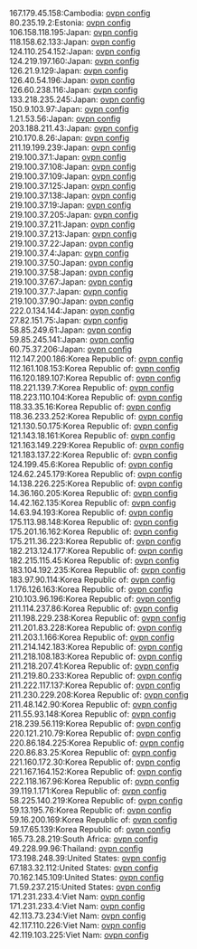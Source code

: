 167.179.45.158:Cambodia: [ovpn config](vpn/167_179_45_158.ovpn)  
80.235.19.2:Estonia: [ovpn config](vpn/80_235_19_2.ovpn)  
106.158.118.195:Japan: [ovpn config](vpn/106_158_118_195.ovpn)  
118.158.62.133:Japan: [ovpn config](vpn/118_158_62_133.ovpn)  
124.110.254.152:Japan: [ovpn config](vpn/124_110_254_152.ovpn)  
124.219.197.160:Japan: [ovpn config](vpn/124_219_197_160.ovpn)  
126.21.9.129:Japan: [ovpn config](vpn/126_21_9_129.ovpn)  
126.40.54.196:Japan: [ovpn config](vpn/126_40_54_196.ovpn)  
126.60.238.116:Japan: [ovpn config](vpn/126_60_238_116.ovpn)  
133.218.235.245:Japan: [ovpn config](vpn/133_218_235_245.ovpn)  
150.9.103.97:Japan: [ovpn config](vpn/150_9_103_97.ovpn)  
1.21.53.56:Japan: [ovpn config](vpn/1_21_53_56.ovpn)  
203.188.211.43:Japan: [ovpn config](vpn/203_188_211_43.ovpn)  
210.170.8.26:Japan: [ovpn config](vpn/210_170_8_26.ovpn)  
211.19.199.239:Japan: [ovpn config](vpn/211_19_199_239.ovpn)  
219.100.37.1:Japan: [ovpn config](vpn/219_100_37_1.ovpn)  
219.100.37.108:Japan: [ovpn config](vpn/219_100_37_108.ovpn)  
219.100.37.109:Japan: [ovpn config](vpn/219_100_37_109.ovpn)  
219.100.37.125:Japan: [ovpn config](vpn/219_100_37_125.ovpn)  
219.100.37.138:Japan: [ovpn config](vpn/219_100_37_138.ovpn)  
219.100.37.19:Japan: [ovpn config](vpn/219_100_37_19.ovpn)  
219.100.37.205:Japan: [ovpn config](vpn/219_100_37_205.ovpn)  
219.100.37.211:Japan: [ovpn config](vpn/219_100_37_211.ovpn)  
219.100.37.213:Japan: [ovpn config](vpn/219_100_37_213.ovpn)  
219.100.37.22:Japan: [ovpn config](vpn/219_100_37_22.ovpn)  
219.100.37.4:Japan: [ovpn config](vpn/219_100_37_4.ovpn)  
219.100.37.50:Japan: [ovpn config](vpn/219_100_37_50.ovpn)  
219.100.37.58:Japan: [ovpn config](vpn/219_100_37_58.ovpn)  
219.100.37.67:Japan: [ovpn config](vpn/219_100_37_67.ovpn)  
219.100.37.7:Japan: [ovpn config](vpn/219_100_37_7.ovpn)  
219.100.37.90:Japan: [ovpn config](vpn/219_100_37_90.ovpn)  
222.0.134.144:Japan: [ovpn config](vpn/222_0_134_144.ovpn)  
27.82.151.75:Japan: [ovpn config](vpn/27_82_151_75.ovpn)  
58.85.249.61:Japan: [ovpn config](vpn/58_85_249_61.ovpn)  
59.85.245.141:Japan: [ovpn config](vpn/59_85_245_141.ovpn)  
60.75.37.206:Japan: [ovpn config](vpn/60_75_37_206.ovpn)  
112.147.200.186:Korea Republic of: [ovpn config](vpn/112_147_200_186.ovpn)  
112.161.108.153:Korea Republic of: [ovpn config](vpn/112_161_108_153.ovpn)  
116.120.189.107:Korea Republic of: [ovpn config](vpn/116_120_189_107.ovpn)  
118.221.139.7:Korea Republic of: [ovpn config](vpn/118_221_139_7.ovpn)  
118.223.110.104:Korea Republic of: [ovpn config](vpn/118_223_110_104.ovpn)  
118.33.35.16:Korea Republic of: [ovpn config](vpn/118_33_35_16.ovpn)  
118.36.233.252:Korea Republic of: [ovpn config](vpn/118_36_233_252.ovpn)  
121.130.50.175:Korea Republic of: [ovpn config](vpn/121_130_50_175.ovpn)  
121.143.18.161:Korea Republic of: [ovpn config](vpn/121_143_18_161.ovpn)  
121.163.149.229:Korea Republic of: [ovpn config](vpn/121_163_149_229.ovpn)  
121.183.137.22:Korea Republic of: [ovpn config](vpn/121_183_137_22.ovpn)  
124.199.45.6:Korea Republic of: [ovpn config](vpn/124_199_45_6.ovpn)  
124.62.245.179:Korea Republic of: [ovpn config](vpn/124_62_245_179.ovpn)  
14.138.226.225:Korea Republic of: [ovpn config](vpn/14_138_226_225.ovpn)  
14.36.160.205:Korea Republic of: [ovpn config](vpn/14_36_160_205.ovpn)  
14.42.162.135:Korea Republic of: [ovpn config](vpn/14_42_162_135.ovpn)  
14.63.94.193:Korea Republic of: [ovpn config](vpn/14_63_94_193.ovpn)  
175.113.98.148:Korea Republic of: [ovpn config](vpn/175_113_98_148.ovpn)  
175.201.16.162:Korea Republic of: [ovpn config](vpn/175_201_16_162.ovpn)  
175.211.36.223:Korea Republic of: [ovpn config](vpn/175_211_36_223.ovpn)  
182.213.124.177:Korea Republic of: [ovpn config](vpn/182_213_124_177.ovpn)  
182.215.115.45:Korea Republic of: [ovpn config](vpn/182_215_115_45.ovpn)  
183.104.192.235:Korea Republic of: [ovpn config](vpn/183_104_192_235.ovpn)  
183.97.90.114:Korea Republic of: [ovpn config](vpn/183_97_90_114.ovpn)  
1.176.126.163:Korea Republic of: [ovpn config](vpn/1_176_126_163.ovpn)  
210.103.96.196:Korea Republic of: [ovpn config](vpn/210_103_96_196.ovpn)  
211.114.237.86:Korea Republic of: [ovpn config](vpn/211_114_237_86.ovpn)  
211.198.229.238:Korea Republic of: [ovpn config](vpn/211_198_229_238.ovpn)  
211.201.83.228:Korea Republic of: [ovpn config](vpn/211_201_83_228.ovpn)  
211.203.1.166:Korea Republic of: [ovpn config](vpn/211_203_1_166.ovpn)  
211.214.142.183:Korea Republic of: [ovpn config](vpn/211_214_142_183.ovpn)  
211.218.108.183:Korea Republic of: [ovpn config](vpn/211_218_108_183.ovpn)  
211.218.207.41:Korea Republic of: [ovpn config](vpn/211_218_207_41.ovpn)  
211.219.80.233:Korea Republic of: [ovpn config](vpn/211_219_80_233.ovpn)  
211.222.117.137:Korea Republic of: [ovpn config](vpn/211_222_117_137.ovpn)  
211.230.229.208:Korea Republic of: [ovpn config](vpn/211_230_229_208.ovpn)  
211.48.142.90:Korea Republic of: [ovpn config](vpn/211_48_142_90.ovpn)  
211.55.93.148:Korea Republic of: [ovpn config](vpn/211_55_93_148.ovpn)  
218.239.56.119:Korea Republic of: [ovpn config](vpn/218_239_56_119.ovpn)  
220.121.210.79:Korea Republic of: [ovpn config](vpn/220_121_210_79.ovpn)  
220.86.184.225:Korea Republic of: [ovpn config](vpn/220_86_184_225.ovpn)  
220.86.83.25:Korea Republic of: [ovpn config](vpn/220_86_83_25.ovpn)  
221.160.172.30:Korea Republic of: [ovpn config](vpn/221_160_172_30.ovpn)  
221.167.164.152:Korea Republic of: [ovpn config](vpn/221_167_164_152.ovpn)  
222.118.167.96:Korea Republic of: [ovpn config](vpn/222_118_167_96.ovpn)  
39.119.1.171:Korea Republic of: [ovpn config](vpn/39_119_1_171.ovpn)  
58.225.140.219:Korea Republic of: [ovpn config](vpn/58_225_140_219.ovpn)  
59.13.195.76:Korea Republic of: [ovpn config](vpn/59_13_195_76.ovpn)  
59.16.200.169:Korea Republic of: [ovpn config](vpn/59_16_200_169.ovpn)  
59.17.65.139:Korea Republic of: [ovpn config](vpn/59_17_65_139.ovpn)  
165.73.28.219:South Africa: [ovpn config](vpn/165_73_28_219.ovpn)  
49.228.99.96:Thailand: [ovpn config](vpn/49_228_99_96.ovpn)  
173.198.248.39:United States: [ovpn config](vpn/173_198_248_39.ovpn)  
67.183.32.112:United States: [ovpn config](vpn/67_183_32_112.ovpn)  
70.162.145.109:United States: [ovpn config](vpn/70_162_145_109.ovpn)  
71.59.237.215:United States: [ovpn config](vpn/71_59_237_215.ovpn)  
171.231.233.4:Viet Nam: [ovpn config](vpn/171_231_233_4.ovpn)  
171.231.233.4:Viet Nam: [ovpn config](vpn/171_231_233_4.ovpn)  
42.113.73.234:Viet Nam: [ovpn config](vpn/42_113_73_234.ovpn)  
42.117.110.226:Viet Nam: [ovpn config](vpn/42_117_110_226.ovpn)  
42.119.103.225:Viet Nam: [ovpn config](vpn/42_119_103_225.ovpn)  
